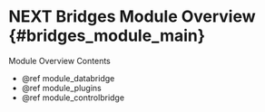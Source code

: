 NEXT Bridges Module Overview {#bridges_module_main}
=====

Module Overview Contents
* @ref module_databridge
* @ref module_plugins
* @ref module_controlbridge
